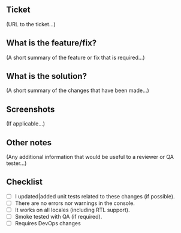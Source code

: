 ## Ticket

(URL to the ticket...)

## What is the feature/fix?

(A short summary of the feature or fix that is required...)

## What is the solution?

(A short summary of the changes that have been made...)

## Screenshots

(If applicable...)

## Other notes

(Any additional information that would be useful to a reviewer or QA tester...)

## Checklist

- [ ] I updated|added unit tests related to these changes (if possible).
- [ ] There are no errors nor warnings in the console.
- [ ] It works on all locales (including RTL support).
- [ ] Smoke tested with QA (if required).
- [ ] Requires DevOps changes

